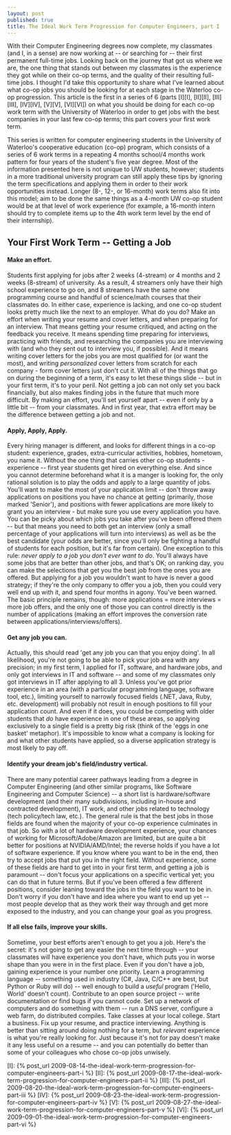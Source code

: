 ```yaml
---
layout: post
published: true
title: The Ideal Work Term Progression for Computer Engineers, part I
---
```


With their Computer Engineering degrees now complete, my classmates (and I, in a sense) are now working at -- or
searching for -- their first permanent full-time jobs. Looking back on the journey that got us where we are, the one
thing that stands out between my classmates is the experience they got while on their co-op terms, and the quality of
their resulting full-time jobs. I thought I'd take this opportunity to share what I've learned about what co-op jobs you
should be looking for at each stage in the Waterloo co-op progression. This article is the first in a series of 6
(parts [I][I], [II][II], [III][III], [IV][IV], [V][V], [VI][VI]) on what you should be doing for each co-op work term
with the University of Waterloo in order to get jobs with the best companies in your last few co-op terms; this part
covers your first work term.

This series is written for computer engineering students in the University of Waterloo's cooperative education (co-op)
program, which consists of a series of 6 work terms in a repeating 4 months school/4 months work pattern for four years
of the student's five year degree. Most of the information presented here is not unique to UW students, however;
students in a more traditional university program can still apply these tips by ignoring the term specifications and
applying them in order to their work opportunities instead. Longer (8-, 12-, or 16-month) work terms also fit into this
model; aim to be done the same things as a 4-month UW co-op student would be at that level of work experience (for
example, a 16-month intern should try to complete items up to the 4th work term level by the end of their internship).

## Your First Work Term -- Getting a Job

#### Make an effort.

Students first applying for jobs after 2 weeks (4-stream) or 4 months and 2 weeks (8-stream) of university. As a result,
4 streamers only have their high school experience to go on, and 8 streamers have the same one programming course and
handful of science/math courses that their classmates do. In either case, experience is lacking, and one co-op student
looks pretty much like the next to an employer. What do you do? Make an effort when writing your resume and cover
letters, and when preparing for an interview. That means getting your resume critiqued, and acting on the feedback you
receive. It means spending time preparing for interviews, practicing with friends, and researching the companies you are
interviewing with (and who they sent out to interview you, if possible). And it means writing cover letters for the jobs
you are most qualified for (or want the most), and writing *personalized* cover letters from scratch for each company -
form cover letters just don't cut it. With all of the things that go on during the beginning of a term, it's easy to let
these things slide -- but in your first term, it's to your peril. Not getting a job can not only set you back
financially, but also makes finding jobs in the future that much more difficult. By making an effort, you'll set
yourself apart -- even if only by a little bit -- from your classmates. And in first year, that extra effort may be the
difference between getting a job and not.

#### Apply, Apply, Apply.

Every hiring manager is different, and looks for different things in a co-op student: experience, grades,
extra-curricular activities, hobbies, hometown, you name it. Without the one thing that carries other co-op students -
experience -- first year students get hired on everything else. And since you cannot determine beforehand what it is a
manger is looking for, the only rational solution is to play the odds and apply to a large quantity of jobs. You'll want
to make the most of your application limit -- don't throw away applications on positions you have no chance at getting
(primarily, those marked 'Senior'), and positions with fewer applications are more likely to grant you an interview -
but make sure you use every application you have. You can be picky about which jobs you take after you've been offered
them -- but that means you need to both get an interview (only a small percentage of your applications will turn into
interviews) as well as be the best candidate (your odds are better, since you'll only be fighting a handful of students
for each position, but it's far from certain). One exception to this rule: *never apply to a job you don't ever want to
do*. You'll always have some jobs that are better than other jobs, and that's OK; on ranking day, you can make the
selections that get you the best job from the ones you are offered. But applying for a job you wouldn't want to have is
never a good strategy; if they're the only company to offer you a job, then you could very well end up with it, and
spend four months in agony. You've been warned. The basic principle remains, though: more applications = more interviews =
more job offers, and the only one of those you can control directly is the number of applications (making an effort
improves the conversion rate between applications/interviews/offers).

#### Get any job you can.

Actually, this should read 'get any job you can that you enjoy doing'. In all likelihood, you're not going to be able to
pick your job area with any precision; in my first term, I applied for IT, software, and hardware jobs, and only got
interviews in IT and software -- and some of my classmates only got interviews in IT after applying to all 3. Unless
you've got prior experience in an area (with a particular programming language, software tool, etc.), limiting yourself
to narrowly focused fields (.NET, Java, Ruby, etc. development) will probably not result in enough positions to fill
your application count. And even if it does, you could be competing with older students that *do* have experience in one
of these areas, so applying exclusively to a single field is a pretty big risk (think of the 'eggs in one basket'
metaphor). It's impossible to know what a company is looking for and what other students have applied, so a diverse
application strategy is most likely to pay off.

#### Identify your dream job's field/industry vertical.

There are many potential career pathways leading from a degree in Computer Engineering (and other similar programs, like
Software Engineering and Computer Science) -- a short list is hardware/software development (and their many subdivisions,
including in-house and contracted development), IT work, and other jobs related to technology (tech policy/tech law,
etc.). The general rule is that the best jobs in those fields are found when the majority of your co-op experience
culminates in that job. So with a lot of hardware development experience, your chances of working for
Microsoft/Adobe/Amazon are limited, but are quite a bit better for positions at NVIDIA/AMD/Intel; the reverse holds if
you have a lot of software experience. If you know where you want to be in the end, then try to accept jobs that put you
in the right field. Without experience, some of these fields are hard to get into in your first term, and getting a job
is paramount -- don't focus your applications on a specific vertical yet; you can do that in future terms. But if you've
been offered a few different positions, consider leaning toward the jobs in the field you want to be in. Don't worry if
you don't have and idea where you want to end up yet -- most people develop that as they work their way through and get
more exposed to the industry, and you can change your goal as you progress.

#### If all else fails, improve your skills.

Sometime, your best efforts aren't enough to get you a job. Here's the secret: it's not going to get any easier the next
time through -- your classmates will have experience you don't have, which puts you in worse shape than you were in in
the first place. Even if you don't have a job, gaining experience is your number one priority. Learn a programming
language -- something used in industry (C#, Java, C/C++ are best, but Python or Ruby will do) -- well enough to build a
*useful* program ('Hello, World' doesn't count). Contribute to an open source project -- write documentation or find bugs
if you cannot code. Set up a network of computers and do something with them -- run a DNS server, configure a web farm,
do distributed compiles. Take classes at your local college. Start a business. Fix up your resume, and practice
interviewing. Anything is better than sitting around doing nothing for a term, but *relevant* experience is what you're
really looking for. Just because it's not for pay doesn't make it any less useful on a resume -- and you can potentially
do better than some of your colleagues who chose co-op jobs unwisely.

[I]: {% post_url 2009-08-14-the-ideal-work-term-progression-for-computer-engineers-part-i %}
[II]: {% post_url 2009-08-17-the-ideal-work-term-progression-for-computer-engineers-part-ii %}
[III]: {% post_url 2009-08-20-the-ideal-work-term-progression-for-computer-engineers-part-iii %}
[IV]: {% post_url 2009-08-23-the-ideal-work-term-progression-for-computer-engineers-part-iv %}
[V]: {% post_url 2009-08-27-the-ideal-work-term-progression-for-computer-engineers-part-v %}
[VI]: {% post_url 2009-09-01-the-ideal-work-term-progression-for-computer-engineers-part-vi %}
